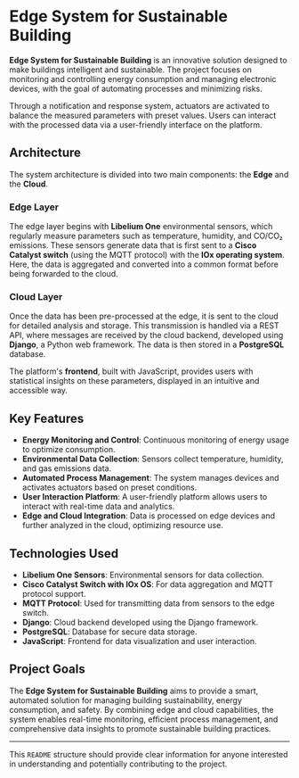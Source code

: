# Edge System for Sustainable Building

**Edge System for Sustainable Building** is an innovative solution designed to make buildings intelligent and sustainable. The project focuses on monitoring and controlling energy consumption and managing electronic devices, with the goal of automating processes and minimizing risks.

Through a notification and response system, actuators are activated to balance the measured parameters with preset values. Users can interact with the processed data via a user-friendly interface on the platform.

## Architecture

The system architecture is divided into two main components: the **Edge** and the **Cloud**.

### Edge Layer
The edge layer begins with **Libelium One** environmental sensors, which regularly measure parameters such as temperature, humidity, and CO/CO₂ emissions. These sensors generate data that is first sent to a **Cisco Catalyst switch** (using the MQTT protocol) with the **IOx operating system**. Here, the data is aggregated and converted into a common format before being forwarded to the cloud.

### Cloud Layer
Once the data has been pre-processed at the edge, it is sent to the cloud for detailed analysis and storage. This transmission is handled via a REST API, where messages are received by the cloud backend, developed using **Django**, a Python web framework. The data is then stored in a **PostgreSQL** database. 

The platform's **frontend**, built with JavaScript, provides users with statistical insights on these parameters, displayed in an intuitive and accessible way.

## Key Features

- **Energy Monitoring and Control**: Continuous monitoring of energy usage to optimize consumption.
- **Environmental Data Collection**: Sensors collect temperature, humidity, and gas emissions data.
- **Automated Process Management**: The system manages devices and activates actuators based on preset conditions.
- **User Interaction Platform**: A user-friendly platform allows users to interact with real-time data and analytics.
- **Edge and Cloud Integration**: Data is processed on edge devices and further analyzed in the cloud, optimizing resource use.

## Technologies Used

- **Libelium One Sensors**: Environmental sensors for data collection.
- **Cisco Catalyst Switch with IOx OS**: For data aggregation and MQTT protocol support.
- **MQTT Protocol**: Used for transmitting data from sensors to the edge switch.
- **Django**: Cloud backend developed using the Django framework.
- **PostgreSQL**: Database for secure data storage.
- **JavaScript**: Frontend for data visualization and user interaction.

## Project Goals

The **Edge System for Sustainable Building** aims to provide a smart, automated solution for managing building sustainability, energy consumption, and safety. By combining edge and cloud capabilities, the system enables real-time monitoring, efficient process management, and comprehensive data insights to promote sustainable building practices.

---

This `README` structure should provide clear information for anyone interested in understanding and potentially contributing to the project.
